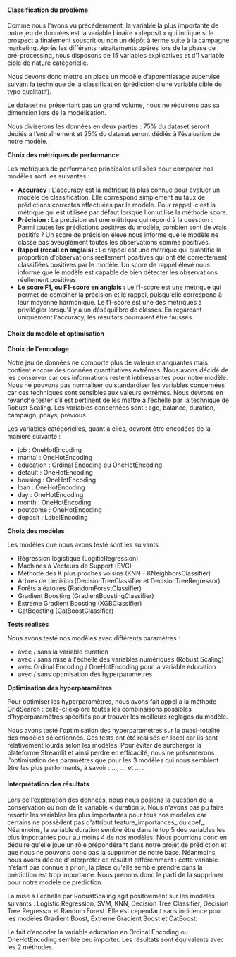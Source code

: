 #### Classification du problème

Comme nous l’avons vu précédemment, la variable la plus importante de notre jeu de données est la variable binaire « deposit » qui indique si le prospect a finalement souscrit ou non un dépôt à terme suite à la campagne marketing. Après les différents retraitements opérés lors de la phase de pré-processing, nous disposons de 15 variables explicatives et d’1 variable cible de nature catégorielle.

Nous devons donc mettre en place un modèle d’apprentissage supervisé suivant la technique de la classification (prédiction d’une variable cible de type qualitatif).

Le dataset ne présentant pas un grand volume, nous ne réduirons pas sa dimension lors de la modélisation.

Nous diviserons les données en deux parties : 75% du dataset seront dédiés à l’entraînement et 25% du dataset seront dédiés à l’évaluation de notre modèle.

**Choix des métriques de performance**

Les métriques de performance principales utilisées pour comparer nos modèles sont les suivantes :
* **Accuracy :** L'accuracy est la métrique la plus connue pour évaluer un modèle de classification. Elle correspond simplement au taux de prédictions correctes effectuées par le modèle. Pour rappel, c'est la métrique qui est utilisée par défaut lorsque l'on utilise la méthode score.
* **Précision :** La précision est une métrique qui répond à la question : Parmi toutes les prédictions positives du modèle, combien sont de vrais positifs ? Un score de précision élevé nous informe que le modèle ne classe pas aveuglément toutes les observations comme positives.
* **Rappel (recall en anglais) :** Le rappel est une métrique qui quantifie la proportion d'observations réellement positives qui ont été correctement classifiées positives par le modèle. Un score de rappel élevé nous informe que le modèle est capable de bien détecter les observations réellement positives.
* **Le score F1, ou F1-score en anglais :** Le f1-score est une métrique qui permet de combiner la précision et le rappel, puisqu'elle correspond à leur moyenne harmonique. Le f1-score est une des métriques à privilégier lorsqu'il y a un déséquilibre de classes. En regardant uniquement l'accuracy, les résultats pourraient être faussés.


#### Choix du modèle et optimisation

**Choix de l'encodage**

Notre jeu de données ne comporte plus de valeurs manquantes mais contient encore des données quantitatives extrêmes. Nous avons décidé de les conserver car ces informations restent intéressantes pour notre modèle. Nous ne pouvons pas normaliser ou standardiser les variables concernées car ces techniques sont sensibles aux valeurs extrêmes. Nous devrons en revanche tester s’il est pertinent de les mettre à l’échelle par la technique de Robust Scaling. Les variables concernées sont : age, balance, duration, campaign, pdays, previous.

Les variables catégorielles, quant à elles, devront être encodées de la manière suivante :
* job : OneHotEncoding
* marital : OneHotEncoding
* education : Ordinal Encoding ou OneHotEncoding
* default : OneHotEncoding
* housing : OneHotEncoding
* loan : OneHotEncoding
* day : OneHotEncoding
* month : OneHotEncoding
* poutcome : OneHotEncoding
* deposit : LabelEncoding

**Choix des modèles**

Les modèles que nous avons testé sont les suivants :
* Régression logistique (LogiticRegression)
* Machines à Vecteurs de Support (SVC)
* Méthode des K plus proches voisins (KNN - KNeighborsClassifier)
* Arbres de décision (DecisionTreeClassifier et DecisionTreeRegressor)
* Forêts aléatoires (RandomForestClassifier)
* Gradient Boosting (GradientBoostingClassifier)
* Extreme Gradient Boosting (XGBClassifier)
* CatBoosting (CatBoostClassifier)

**Tests réalisés**

Nous avons testé nos modèles avec différents paramètres :
* avec / sans la variable duration
* avec / sans mise à l'échelle des variables numériques (Robust Scaling)
* avec Ordinal Encoding / OneHotEncoding pour la variable education
* avec / sans optimisation des hyperparamètres

**Optimisation des hyperparamètres**

Pour optimiser les hyperparamètres, nous avons fait appel à la méthode GridSearch : celle-ci explore toutes les combinaisons possibles d'hyperparamètres spécifiés pour trouver les meilleurs réglages du modèle.

Nous avons testé l'optimisation des hyperparamètres sur la quasi-totalité des modèles sélectionnés. Ces tests ont été réalisés en local car ils sont relativement lourds selon les modèles. Pour éviter de surcharger la plateforme Streamlit et ainsi perdre en efficacité, nous ne présenterons l'optimisation des paramètres que pour les 3 modèles qui nous semblent être les plus performants, à savoir : ..., ... et ... .


#### Interprétation des résultats

Lors de l’exploration des données, nous nous posions la question de la conservation ou non de la variable « duration ».
Nous n'avons pas pu faire resortir les variables les plus importantes pour tous nos modèles car certains ne possèdent pas d'attribut feature_importances_ ou coef_. Néanmoins, la variable duration semble être dans le top 5 des variables les plus importantes pour au moins 4 de nos modèles. Nous pourrions donc en déduire qu'elle joue un rôle prépondérant dans notre projet de prédiction et que nous ne pouvons donc pas la supprimer de notre base. Néanmoins, nous avons décidé d'interpréter ce résultat différemment : cette variable n'étant pas connue a priori, la place qu'elle semble prendre dans la prédiction est trop importante. Nous prenons donc le parti de la supprimer pour notre modèle de prédiction.

La mise à l'échelle par RobustScaling agit positivement sur les modèles suivants : Logistic Regression, SVM, KNN, Decision Tree Classifier, Decision Tree Regressor et Random Forest.
Elle est cependant sans incidence pour les modèles Gradient Boost, Extreme Gradient Boost et CatBoost.

Le fait d’encoder la variable education en Ordinal Encoding ou OneHotEncoding semble peu importer. Les résultats sont équivalents avec les 2 méthodes.
